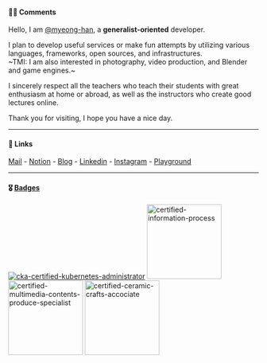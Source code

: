 #### ✍🏻 Comments
Hello, I am [@myeong-han](https://github.com/myeong-han/), a **generalist-oriented** developer.

I plan to develop useful services or make fun attempts by utilizing various languages, frameworks, open sources, and infrastructures.   
~TMI: I am also interested in photography, video production, and Blender and game engines.~

I sincerely respect all the teachers who teach their students with great enthusiasm at home or abroad, as well as the instructors who create good lectures online.

Thank you for visiting, I hope you have a nice day.

---

#### 🔗 Links
[Mail](mailto:ames11118@gmail.com) - [Notion](https://nathan18.notion.site/view-dev-shared-b1144dbe8ac543a1947e803a69de99eb) - [Blog](https://myeong-han.github.io/) - [Linkedin](https://www.linkedin.com/in/warren8/) - [Instagram](https://www.instagram.com/mjonnir/) - [Playground](https://github.com/myeong-han/playgrounds-fredric/)

---

#### 🎖️ [Badges](https://www.credly.com/users/myeonghan-kim.f0d8163e/badges)
[![cka-certified-kubernetes-administrator](https://github.com/myeong-han/myeong-han/assets/31746222/9ac45ba1-aeb1-452e-9bf9-91445fad04e1 "CKA, ~2026-11-04")](https://www.credly.com/badges/f3a1b3f0-12c5-4f9a-ab6f-82519989700b)
[<img src="https://github.com/user-attachments/assets/b42888de-a035-4cd4-ab92-ab8417e36928" alt="certified-information-process" width="150px" height="150px">](https://mo.q-net.or.kr/share.do?bdgId=JCtKKuXjfmtAgEUKNHNxlS)
[<img src="https://github.com/user-attachments/assets/b5e2a8fa-b098-4fab-8f6c-6e6ed92b40ab" alt="certified-multimedia-contents-produce-specialist" width="150px" height="150px">](https://mo.q-net.or.kr/share.do?bdgId=CYJq53nfMGS07xo7LcQRi6)
[<img src="https://github.com/user-attachments/assets/13259a68-5975-4030-b79c-fe251fe663e0" alt="certified-ceramic-crafts-accociate" width="150px" height="150px">](https://mo.q-net.or.kr/share.do?bdgId=L7ZoiUc6oZ6xyjvnClv5Uz)
<!-- image size: 150px,150px ->
